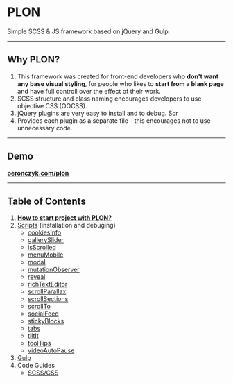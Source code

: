 # PLON
Simple SCSS & JS framework based on jQuery and Gulp.

---
## Why PLON?
1. This framework was created for front-end developers who **don't want any base visual styling**, for people who likes to **start from a blank page** and have full controll over the effect of their work.
2. SCSS structure and class naming encourages developers to use objective CSS (OOCSS).
3. jQuery plugins are very easy to install and to debug. Scr
3. Provides each plugin as a separate file - this encourages not to use unnecessary code.

---
## Demo
[**peronczyk.com/plon**](http://peronczyk.com/plon/)

---
## Table of Contents

1. [**How to start project with PLON?**](/docs/README.md)
2. [Scripts](/docs/scripts/README.md) (installation and debuging)
    * [cookiesInfo](/docs/Scripts/cookiesInfo.md)
    * [gallerySlider](/docs/Scripts/gallerySlider.md)
    * [isScrolled](/docs/Scripts/isScrolled.md)
    * [menuMobile](/docs/Scripts/menuMobile.md)
    * [modal](/docs/Scripts/modal.md)
    * [mutationObserver](/docs/Scripts/mutationObserver.md)
    * [reveal](/docs/Scripts/reveal.md)
    * [richTextEditor](/docs/Scripts/richTextEditor.md)
    * [scrollParallax](/docs/Scripts/scrollParallax.md)
    * [scrollSections](/docs/Scripts/scrollSections.md)
    * [scrollTo](/docs/Scripts/scrollTo.md)
    * [socialFeed](/docs/Scripts/socialFeed.md)
    * [stickyBlocks](/docs/Scripts/stickyBlocks.md)
    * [tabs](/docs/Scripts/tabs.md)
    * [tiltIt](/docs/Scripts/tiltIt.md)
    * [toolTips](/docs/Scripts/toolTips.md)
    * [videoAutoPause](/docs/Scripts/videoAutoPause.md)
3. [Gulp](/docs/gulp.md)
4. Code Guides
    * [SCSS/CSS](/docs/CodeGuides/scss.md)